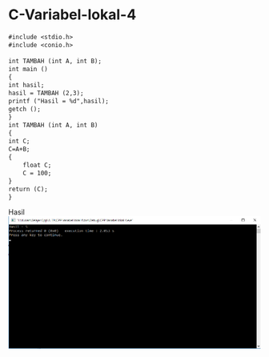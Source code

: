 # C-Variabel-lokal-4

    #include <stdio.h>
    #include <conio.h>

    int TAMBAH (int A, int B);
    int main ()
    {
    int hasil;
    hasil = TAMBAH (2,3);
    printf ("Hasil = %d",hasil);
    getch ();
    }
    int TAMBAH (int A, int B)
    {
    int C;
    C=A+B;
    {
        float C;
        C = 100;
    }
    return (C);
    }
    
Hasil
![img](https://github.com/Rafflesia3/C-Variabel-lokal-4/blob/master/C++%20Variabel%20lokal%204.png?raw=true)

